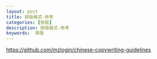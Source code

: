 ```yaml
---
layout: post
title: 排版格式-参考
categories: [排版]
description: 排版格式-参考
keywords:  排版
---
```


https://github.com/mzlogin/chinese-copywriting-guidelines